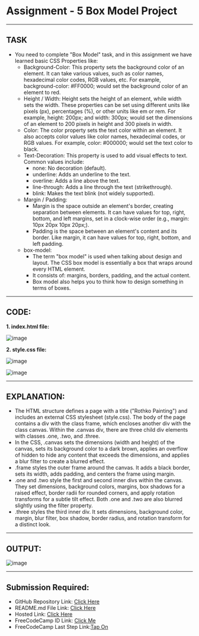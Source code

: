 # Assignment - 5 Box Model Project
---
## TASK 
- You need to complete "Box Model" task, and in this assignment we have learned basic CSS Properties like:
  - Background-Color: This property sets the background color of an element. It can take various values, such as color names, hexadecimal color codes, RGB values, etc. For example, background-color: #FF0000; would set the background color of an element to red.
  - Height / Width: Height sets the height of an element, while width sets the width. These properties can be set using different units like pixels (px), percentages (%), or other units like em or rem. For example, height: 200px; and width: 300px; would set the dimensions of an element to 200 pixels in height and 300 pixels in width.
  - Color: The color property sets the text color within an element. It also accepts color values like color names, hexadecimal codes, or RGB values. For example, color: #000000; would set the text color to black.
  - Text-Decoration: This property is used to add visual effects to text. Common values include:
    - none: No decoration (default).
    - underline: Adds an underline to the text.
    - overline: Adds a line above the text.
    - line-through: Adds a line through the text (strikethrough).
    - blink: Makes the text blink (not widely supported).
  - Margin / Padding:
    - Margin is the space outside an element's border, creating separation between elements. It can have values for top, right, bottom, and left margins, set in a clock-wise order (e.g., margin: 10px 20px 10px 20px;).
    - Padding is the space between an element's content and its border. Like margin, it can have values for top, right, bottom, and left padding.
  - box-model:
    - The term "box model" is used when talking about design and layout. The CSS box model is essentially a box that wraps around every HTML element.
    - It consists of: margins, borders, padding, and the actual content.
    - Box model also helps you to think how to design something in terms of boxes.
---
## CODE:

**1. index.html file:**

![image](https://github.com/Abhishek-Sharma-007/Geekster_Assignments/assets/84591804/2f8dfda9-87f3-4cbd-8e06-d9c85701782b)

**2. style.css file:**

![image](https://github.com/Abhishek-Sharma-007/Geekster_Assignments/assets/84591804/ddd626e9-113d-4e74-b2ed-b30db91fa30d)

![image](https://github.com/Abhishek-Sharma-007/Geekster_Assignments/assets/84591804/b104bb27-8fcf-4045-a188-48dcf29ff4a8)

---
## EXPLANATION:
- The HTML structure defines a page with a title ("Rothko Painting") and includes an external CSS stylesheet (style.css). The body of the page contains a div with the class frame, which encloses another div with the class canvas. Within the .canvas div, there are three child div elements with classes .one, .two, and .three.
- In the CSS, .canvas sets the dimensions (width and height) of the canvas, sets its background color to a dark brown, applies an overflow of hidden to hide any content that exceeds the dimensions, and applies a blur filter to create a blurred effect.
- .frame styles the outer frame around the canvas. It adds a black border, sets its width, adds padding, and centers the frame using margin.
- .one and .two style the first and second inner divs within the canvas. They set dimensions, background colors, margins, box shadows for a raised effect, border radii for rounded corners, and apply rotation transforms for a subtle tilt effect. Both .one and .two are also blurred slightly using the filter property.
- .three styles the third inner div. It sets dimensions, background color, margin, blur filter, box shadow, border radius, and rotation transform for a distinct look.
---
## OUTPUT:

![image](https://github.com/Abhishek-Sharma-007/Geekster_Assignments/assets/84591804/503bbf94-78d7-49bd-8013-bcd3e885e897)


---
## Submission Required:
- GitHub Repository Link: [Click Here](https://github.com/Abhishek-Sharma-007/Geekster_Assignments/tree/master/31_Assignment_5-Box_Model_Project)
- README.md File Link: [Click Here](https://github.com/Abhishek-Sharma-007/Geekster_Assignments/blob/master/30_Assignment_4_-Coffee_House/README.md)
- Hosted Link: [Click Here](https://abhishek-sharma-007.github.io/Geekster_Assignments/31_Assignment_5-Box_Model_Project/index.html)
- FreeCodeCamp ID Link: [Click Me](https://www.freecodecamp.org/Abhishek_77)
- FreeCodeCamp Last Step Link:[Tap On](https://www.freecodecamp.org/learn/2022/responsive-web-design/learn-the-css-box-model-by-building-a-rothko-painting/step-45)
